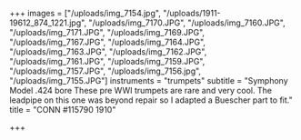 +++
images = ["/uploads/img_7154.jpg", "/uploads/1911-19612_874_1221.jpg", "/uploads/img_7170.JPG", "/uploads/img_7160.JPG", "/uploads/img_7171.JPG", "/uploads/img_7169.JPG", "/uploads/img_7167.JPG", "/uploads/img_7164.JPG", "/uploads/img_7163.JPG", "/uploads/img_7162.JPG", "/uploads/img_7161.JPG", "/uploads/img_7159.JPG", "/uploads/img_7157.JPG", "/uploads/img_7156.jpg", "/uploads/img_7155.JPG"]
instruments = "trumpets"
subtitle = "Symphony Model .424 bore   These pre WWI trumpets are rare and very cool. The leadpipe on this one was beyond repair so I adapted a Buescher part to fit."
title = "CONN #115790 1910"

+++
